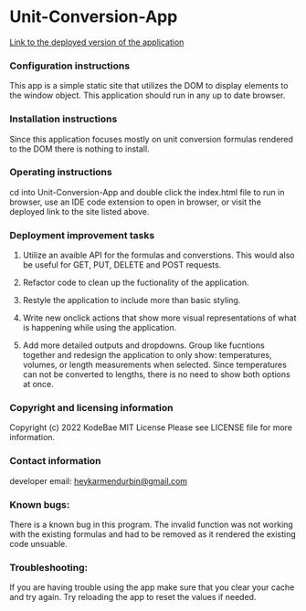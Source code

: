 # Unit-Conversion-App

[Link to the deployed version of the application](https://unit-conversion-app.netlify.app)

### Configuration instructions
This app is a simple static site that utilizes the DOM to display elements to the window object. This application should run in any up to date browser.

### Installation instructions
Since this application focuses mostly on unit conversion formulas rendered to the DOM there is nothing to install. 

### Operating instructions
cd into Unit-Conversion-App and double click the index.html file to run in browser, use an IDE code extension to open in browser, or visit the deployed link to the site listed above. 

### Deployment improvement tasks
1. Utilize an avaible API for the formulas and converstions. This would also be useful for GET, PUT, DELETE and POST requests. 

2. Refactor code to clean up the fuctionality of the application. 

3. Restyle the application to include more than basic styling. 

4. Write new onclick actions that show more visual representations of what is happening while using the application.

5. Add more detailed outputs and dropdowns. Group like fucntions together and redesign the application to only show: temperatures, volumes, or length measurements when selected. Since temperatures can not be converted to lengths, there is no need to show both options at once.

### Copyright and licensing information 
Copyright (c) 2022 KodeBae
MIT License
Please see LICENSE file for more information.

### Contact information 
developer email: heykarmendurbin@gmail.com

### Known bugs:
There is a known bug in this program. The invalid function was not working with the existing formulas and had to be removed as it rendered the existing code unsuable.

### Troubleshooting: 
If you are having trouble using the app make sure that you clear your cache and try again. Try reloading the app to reset the values if needed. 